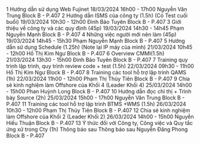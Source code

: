 1 	Hướng dẫn sử dụng Web Fujinet 	18/03/2024 	16h00 - 17h00 	Nguyễn Văn Trung 	Block B - P.407
2 	Hướng dẫn ISMS của công ty (1.5h)     (Có Test cuối buổi) 	19/03/2024 	10h30 - 12h00 	Đinh Bảo Tuyên 	Block B - P.407
3 	Giới thiệu về công ty và các quy định (45p) 	19/03/2024 	14h30 - 14h45 	Phạm Nguyễn Mạnh 	Block B - P.407
4 	Những việc người mới nên làm (45p) 	19/03/2024 	14h45 - 15h30 	Phạm Nguyễn Mạnh 	Block B - P.407
5 	Hướng dẫn sử dụng Schedule (1.25h)
(Note lại IP máy của mình) 	21/03/2024 	10h45 - 12h00 	Hồ Thị Kim Ngư 	Block B - P.407
6 	Overview CMMI(1.5h) 	21/03/2024 	13h30 - 15h00 	Đinh Bảo Tuyên 	Block B - P.407
7 	Training quy trình lập trình, quy trình review code + test  (1.5h)  	22/03/2024 	09h30 - 11h00 	Hồ Thị Kim Ngư 	Block B - P.407
8 	Training các tool hỗ trợ lập trình QAMS (1h) 	22/03/2024 	11h00 - 12h00 	Phạm Thị Thủy Tiên 	Block B - P.407
9 	Chia sẻ kinh nghiệm làm Offshore của Khối 4 (Leader Khối 4) 	25/03/2024 	14h00 - 15h00 	Phan Huỳnh Long 	Block B - P.407
10 	Hướng dẫn đọc chỉ thị + Trình bày Source (2h) 	25/03/2024 	15h00 - 17h00 	Nguyễn Văn Trung 	Block B - P.407
11 	Training các tool hỗ trợ lập trình BTMS +WMS (1.5h)  	26/03/2024 	10h30 - 12h00 	Phạm Thị Thủy Tiên 	Block B - P.407
12 	Chia sẻ kinh nghiệm làm Offshore của Khối 2 (Leader Khối 2) 	26/03/2024 	14h00 - 15h00 	Nguyễn Hiếu Thuận 	Block B - P.407
13 	Ý thức đối với Công ty, Công việc và Quy tắc ứng xử trong Cty (1h)  	Thông báo sau 	Thông báo sau 	Nguyễn Đăng Phong 	Block B - P.407
